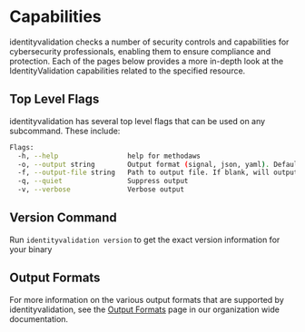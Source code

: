 # Capabilities

identityvalidation checks a number of security controls and capabilities for cybersecurity professionals, enabling them to ensure compliance and protection. Each of the pages below provides a more in-depth look at the IdentityValidation capabilities related to the specified resource.


## Top Level Flags

identityvalidation has several top level flags that can be used on any subcommand. These include:

```bash
Flags:
  -h, --help                 help for methodaws
  -o, --output string        Output format (signal, json, yaml). Default value is signal (default "signal")
  -f, --output-file string   Path to output file. If blank, will output to STDOUT
  -q, --quiet                Suppress output
  -v, --verbose              Verbose output
```

## Version Command

Run `identityvalidation version` to get the exact version information for your binary

## Output Formats

For more information on the various output formats that are supported by identityvalidation, see the [Output Formats](https://method-security.github.io/docs/output.html) page in our organization wide documentation.
